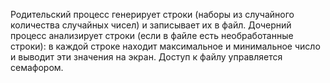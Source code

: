 Родительский процесс генерирует строки (наборы из случайного
количества случайных чисел) и записывает их в файл.
Дочерний процесс анализирует строки (если в файле есть
необработанные строки): в каждой строке находит максимальное и
минимальное число и выводит эти значения на экран.
Доступ к файлу управляется семафором.